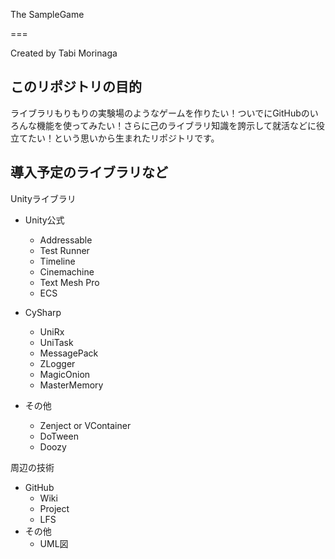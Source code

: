The SampleGame

===

Created by Tabi Morinaga

このリポジトリの目的
---
ライブラリもりもりの実験場のようなゲームを作りたい！ついでにGitHubのいろんな機能を使ってみたい！さらに己のライブラリ知識を誇示して就活などに役立てたい！という思いから生まれたリポジトリです。

導入予定のライブラリなど
---

Unityライブラリ
* Unity公式
    * Addressable
    * Test Runner
    * Timeline
    * Cinemachine
    * Text Mesh Pro
    * ECS

* CySharp
    * UniRx
    * UniTask
    * MessagePack
    * ZLogger
    * MagicOnion
    * MasterMemory

* その他
    * Zenject or VContainer
    * DoTween
    * Doozy

周辺の技術
* GitHub
    * Wiki
    * Project
    * LFS
* その他
    * UML図